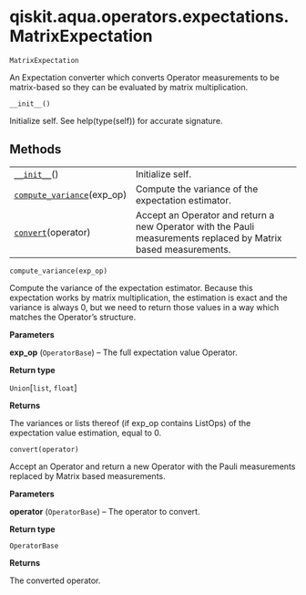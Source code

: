 <span id="qiskit-aqua-operators-expectations-matrixexpectation" />

# qiskit.aqua.operators.expectations.MatrixExpectation

<span id="undefined" />

`MatrixExpectation`

An Expectation converter which converts Operator measurements to be matrix-based so they can be evaluated by matrix multiplication.

<span id="undefined" />

`__init__()`

Initialize self. See help(type(self)) for accurate signature.

## Methods

|                                                                                                                                                                               |                                                                                                                 |
| ----------------------------------------------------------------------------------------------------------------------------------------------------------------------------- | --------------------------------------------------------------------------------------------------------------- |
| [`__init__`](#qiskit.aqua.operators.expectations.MatrixExpectation.__init__ "qiskit.aqua.operators.expectations.MatrixExpectation.__init__")()                                | Initialize self.                                                                                                |
| [`compute_variance`](#qiskit.aqua.operators.expectations.MatrixExpectation.compute_variance "qiskit.aqua.operators.expectations.MatrixExpectation.compute_variance")(exp\_op) | Compute the variance of the expectation estimator.                                                              |
| [`convert`](#qiskit.aqua.operators.expectations.MatrixExpectation.convert "qiskit.aqua.operators.expectations.MatrixExpectation.convert")(operator)                           | Accept an Operator and return a new Operator with the Pauli measurements replaced by Matrix based measurements. |

<span id="undefined" />

`compute_variance(exp_op)`

Compute the variance of the expectation estimator. Because this expectation works by matrix multiplication, the estimation is exact and the variance is always 0, but we need to return those values in a way which matches the Operator’s structure.

**Parameters**

**exp\_op** (`OperatorBase`) – The full expectation value Operator.

**Return type**

`Union`\[`list`, `float`]

**Returns**

The variances or lists thereof (if exp\_op contains ListOps) of the expectation value estimation, equal to 0.

<span id="undefined" />

`convert(operator)`

Accept an Operator and return a new Operator with the Pauli measurements replaced by Matrix based measurements.

**Parameters**

**operator** (`OperatorBase`) – The operator to convert.

**Return type**

`OperatorBase`

**Returns**

The converted operator.
